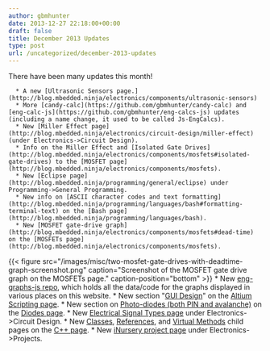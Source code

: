 ```yaml
---
author: gbmhunter
date: 2013-12-27 22:18:00+00:00
draft: false
title: December 2013 Updates
type: post
url: /uncategorized/december-2013-updates
---
```


There have been many updates this month!





      * A new [Ultrasonic Sensors page.](http://blog.mbedded.ninja/electronics/components/ultrasonic-sensors)
      * More [candy-calc](https://github.com/gbmhunter/candy-calc) and [eng-calc-js](https://github.com/gbmhunter/eng-calcs-js) updates (including a name change, it used to be called Js-EngCalcs).
      * New [Miller Effect page](http://blog.mbedded.ninja/electronics/circuit-design/miller-effect) (under Electronics->Circuit Design).
      * Info on the Miller Effect and [Isolated Gate Drives](http://blog.mbedded.ninja/electronics/components/mosfets#isolated-gate-drives) to the [MOSFET page](http://blog.mbedded.ninja/electronics/components/mosfets).
      * New [Eclipse page](http://blog.mbedded.ninja/programming/general/eclipse) under Programming->General Programming.
      * New info on [ASCII character codes and text formatting](http://blog.mbedded.ninja/programming/languages/bash#formatting-terminal-text) on the [Bash page](http://blog.mbedded.ninja/programming/languages/bash).
      * New [MOSFET gate-drive graph](http://blog.mbedded.ninja/electronics/components/mosfets#dead-time) on the [MOSFETs page](http://blog.mbedded.ninja/electronics/components/mosfets).  
{{< figure src="/images/misc/two-mosfet-gate-drives-with-deadtime-graph-screenshot.png" caption="Screenshot of the MOSFET gate drive graph on the MOSFETs page." caption-position="bottom"  >}}  * New [eng-graphs-js repo](https://github.com/gbmhunter/eng-graphs-js), which holds all the data/code for the graphs displayed in various places on this website.  * New section "[GUI Design](http://blog.mbedded.ninja/electronics/general/altium/altium-scripting-and-using-the-api#gui-design)" on the [Altium Scripting page](http://blog.mbedded.ninja/electronics/general/altium/altium-scripting-and-using-the-api).  * New section on [Photo-diodes (both PIN and avalanche)](http://blog.mbedded.ninja/electronics/components/diodes#photo-diodes) on the [Diodes page](http://blog.mbedded.ninja/electronics/components/diodes).  * New [Electrical Signal Types page](http://blog.mbedded.ninja/electronics/circuit-design/electrical-signal-types) under Electronics->Circuit Design.  * New [Classes](http://blog.mbedded.ninja/programming/languages/c-plus-plus/classes), [References](http://blog.mbedded.ninja/programming/languages/c-plus-plus/references), and [Virtual Methods](http://blog.mbedded.ninja/programming/languages/c-plus-plus/virtual-methods) child pages on the [C++ page](http://blog.mbedded.ninja/programming/languages/c-plus-plus).  * New [iNursery project page](http://blog.mbedded.ninja/electronics/projects/inursery) under Electronics->Projects.
